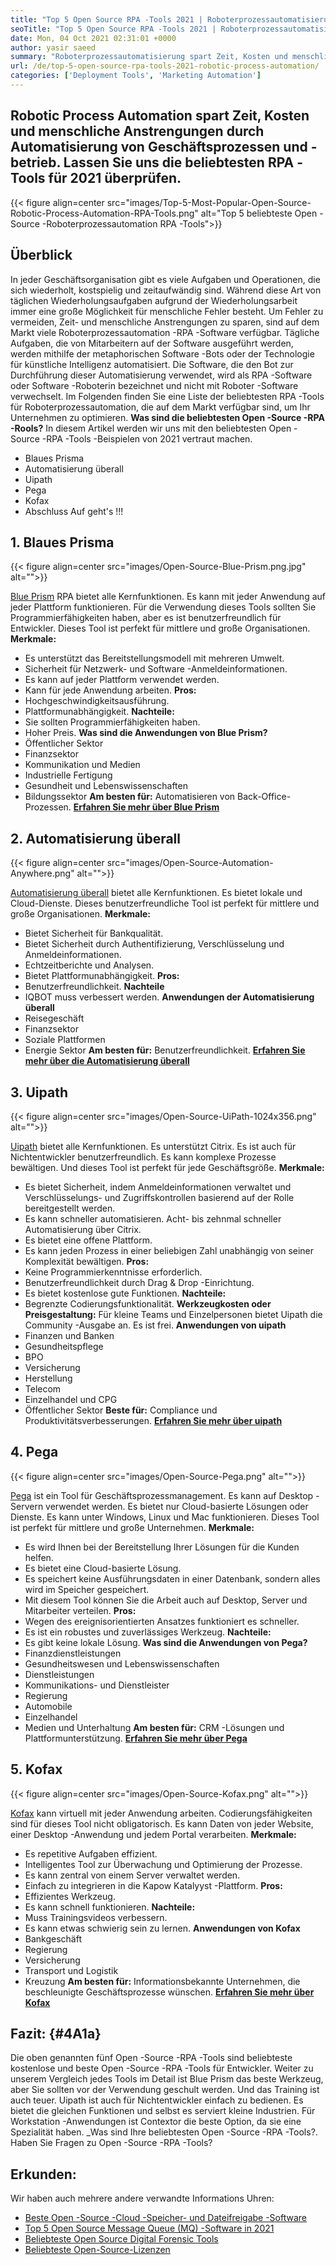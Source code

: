 ```yaml
---
title: "Top 5 Open Source RPA -Tools 2021 | Roboterprozessautomatisierung" 
seoTitle: "Top 5 Open Source RPA -Tools 2021 | Roboterprozessautomatisierung" 
date: Mon, 04 Oct 2021 02:31:01 +0000
author: yasir saeed
summary: "Roboterprozessautomatisierung spart Zeit, Kosten und menschliche Anstrengungen durch Automatisierung von Geschäftsprozessen und -betrieb. Lassen Sie uns die beliebtesten RPA -Tools für 2021 überprüfen." 
url: /de/top-5-open-source-rpa-tools-2021-robotic-process-automation/
categories: ['Deployment Tools', 'Marketing Automation']
---
```


## Robotic Process Automation spart Zeit, Kosten und menschliche Anstrengungen durch Automatisierung von Geschäftsprozessen und -betrieb. Lassen Sie uns die beliebtesten RPA -Tools für 2021 überprüfen.

{{< figure align=center src="images/Top-5-Most-Popular-Open-Source-Robotic-Process-Automation-RPA-Tools.png" alt="Top 5 beliebteste Open -Source -Roboterprozessautomation RPA -Tools">}}


## **Überblick**
In jeder Geschäftsorganisation gibt es viele Aufgaben und Operationen, die sich wiederholt, kostspielig und zeitaufwändig sind. Während diese Art von täglichen Wiederholungsaufgaben aufgrund der Wiederholungsarbeit immer eine große Möglichkeit für menschliche Fehler besteht. Um Fehler zu vermeiden, Zeit- und menschliche Anstrengungen zu sparen, sind auf dem Markt viele Roboterprozessautomation -RPA -Software verfügbar.
Tägliche Aufgaben, die von Mitarbeitern auf der Software ausgeführt werden, werden mithilfe der metaphorischen Software -Bots oder der Technologie für künstliche Intelligenz automatisiert. Die Software, die den Bot zur Durchführung dieser Automatisierung verwendet, wird als RPA -Software oder Software -Roboterin bezeichnet und nicht mit Roboter -Software verwechselt. Im Folgenden finden Sie eine Liste der beliebtesten RPA -Tools für Roboterprozessautomation, die auf dem Markt verfügbar sind, um Ihr Unternehmen zu optimieren.
**Was sind die beliebtesten Open -Source -RPA -Rools?**  In diesem Artikel werden wir uns mit den beliebtesten Open -Source -RPA -Tools -Beispielen von 2021 vertraut machen.
  * Blaues Prisma
  * Automatisierung überall
  * Uipath
  * Pega
  * Kofax
  * Abschluss
Auf geht's !!!

## 1. Blaues Prisma

{{< figure align=center src="images/Open-Source-Blue-Prism.png.jpg" alt="">}}

[Blue Prism][1] RPA bietet alle Kernfunktionen. Es kann mit jeder Anwendung auf jeder Plattform funktionieren. Für die Verwendung dieses Tools sollten Sie Programmierfähigkeiten haben, aber es ist benutzerfreundlich für Entwickler. Dieses Tool ist perfekt für mittlere und große Organisationen.
**Merkmale:**
  * Es unterstützt das Bereitstellungsmodell mit mehreren Umwelt.
  * Sicherheit für Netzwerk- und Software -Anmeldeinformationen.
  * Es kann auf jeder Plattform verwendet werden.
  * Kann für jede Anwendung arbeiten.
**Pros:** 
  * Hochgeschwindigkeitsausführung.
  * Plattformunabhängigkeit.
**Nachteile:** 
  * Sie sollten Programmierfähigkeiten haben.
  * Hoher Preis.
**Was sind die Anwendungen von Blue Prism?** 
  * Öffentlicher Sektor
  * Finanzsektor
  * Kommunikation und Medien
  * Industrielle Fertigung
  * Gesundheit und Lebenswissenschaften
  * Bildungssektor
**Am besten für:**  Automatisieren von Back-Office-Prozessen.
**[Erfahren Sie mehr über Blue Prism][1]** 

## 2. Automatisierung überall

{{< figure align=center src="images/Open-Source-Automation-Anywhere.png" alt="">}}

[Automatisierung überall][2] bietet alle Kernfunktionen. Es bietet lokale und Cloud-Dienste. Dieses benutzerfreundliche Tool ist perfekt für mittlere und große Organisationen.
**Merkmale:**
  * Bietet Sicherheit für Bankqualität.
  * Bietet Sicherheit durch Authentifizierung, Verschlüsselung und Anmeldeinformationen.
  * Echtzeitberichte und Analysen.
  * Bietet Plattformunabhängigkeit.
**Pros:** 
  * Benutzerfreundlichkeit.
**Nachteile** 
  * IQBOT muss verbessert werden.
**Anwendungen der Automatisierung überall** 
  * Reisegeschäft
  * Finanzsektor
  * Soziale Plattformen
  * Energie Sektor
**Am besten für:**  Benutzerfreundlichkeit.
**[Erfahren Sie mehr über die Automatisierung überall][2]** 

## 3. Uipath

{{< figure align=center src="images/Open-Source-UiPath-1024x356.png" alt="">}}

[Uipath][3] bietet alle Kernfunktionen. Es unterstützt Citrix. Es ist auch für Nichtentwickler benutzerfreundlich. Es kann komplexe Prozesse bewältigen. Und dieses Tool ist perfekt für jede Geschäftsgröße.
**Merkmale:**
  * Es bietet Sicherheit, indem Anmeldeinformationen verwaltet und Verschlüsselungs- und Zugriffskontrollen basierend auf der Rolle bereitgestellt werden.
  * Es kann schneller automatisieren. Acht- bis zehnmal schneller Automatisierung über Citrix.
  * Es bietet eine offene Plattform.
  * Es kann jeden Prozess in einer beliebigen Zahl unabhängig von seiner Komplexität bewältigen.
**Pros:** 
  * Keine Programmierkenntnisse erforderlich.
  * Benutzerfreundlichkeit durch Drag & Drop -Einrichtung.
  * Es bietet kostenlose gute Funktionen.
**Nachteile:** 
  * Begrenzte Codierungsfunktionalität.
**Werkzeugkosten oder Preisgestaltung:** 
Für kleine Teams und Einzelpersonen bietet Uipath die Community -Ausgabe an. Es ist frei.
**Anwendungen von uipath** 
  * Finanzen und Banken
  * Gesundheitspflege
  * BPO
  * Versicherung
  * Herstellung
  * Telecom
  * Einzelhandel und CPG
  * Öffentlicher Sektor
**Beste für:**  Compliance und Produktivitätsverbesserungen.
**[Erfahren Sie mehr über uipath][3]** 

## 4. Pega

{{< figure align=center src="images/Open-Source-Pega.png" alt="">}}

[Pega][4] ist ein Tool für Geschäftsprozessmanagement. Es kann auf Desktop -Servern verwendet werden. Es bietet nur Cloud-basierte Lösungen oder Dienste. Es kann unter Windows, Linux und Mac funktionieren. Dieses Tool ist perfekt für mittlere und große Unternehmen.
**Merkmale:**
  * Es wird Ihnen bei der Bereitstellung Ihrer Lösungen für die Kunden helfen.
  * Es bietet eine Cloud-basierte Lösung.
  * Es speichert keine Ausführungsdaten in einer Datenbank, sondern alles wird im Speicher gespeichert.
  * Mit diesem Tool können Sie die Arbeit auch auf Desktop, Server und Mitarbeiter verteilen.
**Pros:** 
  * Wegen des ereignisorientierten Ansatzes funktioniert es schneller.
  * Es ist ein robustes und zuverlässiges Werkzeug.
**Nachteile:** 
  * Es gibt keine lokale Lösung.
**Was sind die Anwendungen von Pega?** 
  * Finanzdienstleistungen
  * Gesundheitswesen und Lebenswissenschaften
  * Dienstleistungen
  * Kommunikations- und Dienstleister
  * Regierung
  * Automobile
  * Einzelhandel
  * Medien und Unterhaltung
**Am besten für:**  CRM -Lösungen und Plattformunterstützung.
**[Erfahren Sie mehr über Pega][4]** 

## 5. Kofax

{{< figure align=center src="images/Open-Source-Kofax.png" alt="">}}

[Kofax][5] kann virtuell mit jeder Anwendung arbeiten. Codierungsfähigkeiten sind für dieses Tool nicht obligatorisch. Es kann Daten von jeder Website, einer Desktop -Anwendung und jedem Portal verarbeiten.
**Merkmale:**
  * Es repetitive Aufgaben effizient.
  * Intelligentes Tool zur Überwachung und Optimierung der Prozesse.
  * Es kann zentral von einem Server verwaltet werden.
  * Einfach zu integrieren in die Kapow Katalyyst -Plattform.
**Pros:** 
  * Effizientes Werkzeug.
  * Es kann schnell funktionieren.
**Nachteile:** 
  * Muss Trainingsvideos verbessern.
  * Es kann etwas schwierig sein zu lernen.
**Anwendungen von Kofax** 
  * Bankgeschäft
  * Regierung
  * Versicherung
  * Transport und Logistik
  * Kreuzung
**Am besten für:**  Informationsbekannte Unternehmen, die beschleunigte Geschäftsprozesse wünschen.
**[Erfahren Sie mehr über Kofax][5]** 

## **Fazit:** {#4A1a}
Die oben genannten fünf Open -Source -RPA -Tools sind beliebteste kostenlose und beste Open -Source -RPA -Tools für Entwickler. Weiter zu unserem Vergleich jedes Tools im Detail ist Blue Prism das beste Werkzeug, aber Sie sollten vor der Verwendung geschult werden. Und das Training ist auch teuer. Uipath ist auch für Nichtentwickler einfach zu bedienen. Es bietet die gleichen Funktionen und selbst es serviert kleine Industrien. Für Workstation -Anwendungen ist Contextor die beste Option, da sie eine Spezialität haben.
_Was sind Ihre beliebtesten Open -Source -RPA -Tools?. Haben Sie Fragen zu Open -Source -RPA -Tools?

## Erkunden:
Wir haben auch mehrere andere verwandte Informations Uhren:
  * [Beste Open -Source -Cloud -Speicher- und Dateifreigabe -Software][7]
  * [Top 5 Open Source Message Queue (MQ) -Software in 2021][8]
  * [Beliebteste Open Source Digital Forensic Tools][9]
  * [Beliebteste Open-Source-Lizenzen][10]

  
[1]: https://www.blueprism.com/
[2]: https://www.automationanywhere.com/
[3]: https://www.uipath.com/
[4]: https://www.pega.com/
[5]: https://www.kofax.com/
[6]: mailto:yasir.saeed@aspose.com
[7]: https://products.containerize.com/backup-and-sync/
[8]: https://blog.containerize.com/message-queue-software/top-5-open-source-message-queue-software-in-2021/
[9]: https://blog.containerize.com/digital-forensic-tools/top-5-open-source-digital-forensic-tools-in-2021/
[10]: https://blog.containerize.com/licenses-standards/top-5-most-popular-osi-approved-open-source-licenses-of-2021/
